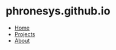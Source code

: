 # phronesys.github.io

* [Home](https://phronesys.github.io/index)
* [Projects](https://phronesys.github.io/projects)
* [About](https://phronesys.github.io/about)